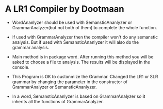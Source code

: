 A LR1 Compiler by Dootmaan
===

- WordAnanlyzer should be used with SemansticAnanlyzer or GrammarAnalyzer(but not both of them) to complete the whole function. 

- If used with GrammarAnalyzer then the compiler won't do any semanstic analysis. But if used with  SemansticAnanlyzer it will also do the grammar analysis.

- Main method is in package word. After running this method you will be asked to choose a file to analysis. The results will be displayed in the console.

- This Program is OK to custonmize the Grammar. Changed the LR1 or SLR grammar by changing the parameter in the constructor of GrammarAnalyzer or SemansticAnanlyzer.

- In a word, SemansticAnanlyzer is based on GrammarAnalyzer so it inherits all the functions of GrammarAnalyzer.
